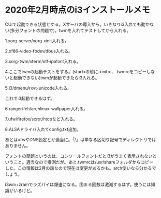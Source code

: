# 2020年2月時点のi3インストールメモ

CUIで起動できる状態とする。Xサーバの導入から。いきなりi3入れても動かない(多分フォントの問題で)。twmを入れてテストしてから入れる。

1.xorg-server/xorg-xinit入れる。

2.xf86-video-fbdev/dbus入れる。

3.xorg-twm/xterm/otf-ipafont入れる。

4.ここでtwmの起動テストをする。(startxの前に.xinitrc、.twmrcをコピーしないと起動できない)twmが起動できたらi3入れる。

5.i3/dmenu/rxvt-unicode入れる。

これでi3起動できるはず。

6.ranger/feh/archlinux-wallpaper入れる。

7.ufw/firefox/scrot/htopなど入れる。

8.ALSAドライバ入れてconfig.txt追加。

あとはufwやDNS設定とか適当に。「/」は単なる区切り記号でディレクトリではありません。

フォントの問題というのは、コンソールフォントだとi3がうまく表示されないということ。適当なので推測だが。あと.twmrcは/usr/shareフォルダからコピーした。この情報は2月の話なので現在は変更があるかも。arch使いなら分かるでしょう。

i3wm+zramでラズパイは爆速になる。固まる回数は激減するはず。使うには知識がいるけど。

